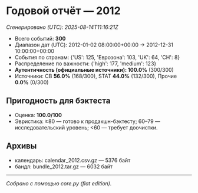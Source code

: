# Годовой отчёт — 2012

_Сгенерировано (UTC): 2025-08-14T11:16:21Z_

- Всего событий: **300**
- Диапазон дат (UTC): 2012-01-02 08:00:00+00:00 → 2012-12-31 10:00:00+00:00
- События по странам: {'US': 125, 'Еврозона': 103, 'UK': 64, 'CH': 8}
- Распределение по важности: {'high': 177, 'medium': 123}
- **Аутентичность (официальные источники): 100.0%** (300/300)
- Источники: CB **56.0%** (168/300), STAT **44.0%** (132/300), Прочие **0.0%** (0/300)

## Пригодность для бэктеста
- Оценка: **100.0/100**
- Эвристика: ≥80 — готово к продакшн-бэктесту; 60–79 — исследовательский уровень; <60 — требует доочистки.

## Архивы
- календарь: calendar_2012.csv.gz — 5376 байт
- бандл: bundle_2012.tar.gz — 6032 байт

---
*Собрано с помощью core.py (flat edition).*
